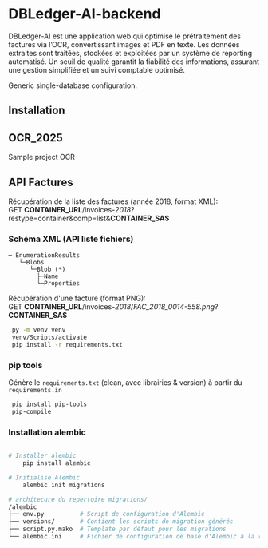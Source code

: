 # DBLedger-AI-backend
DBLedger-AI est une application web qui optimise le prétraitement des factures via l’OCR, convertissant images et PDF en texte. Les données extraites sont traitées, stockées et exploitées par un système de reporting automatisé. Un seuil de qualité garantit la fiabilité des informations, assurant une gestion simplifiée et un suivi comptable optimisé.

Generic single-database configuration.

## Installation
## OCR_2025
Sample project OCR

## API Factures

Récupération de la liste des factures (année 2018, format XML):  
GET **CONTAINER_URL**/invoices-_2018_?restype=container&comp=list&**CONTAINER_SAS**
### Schéma XML (API liste fichiers)
```text
─ EnumerationResults
   └─Blobs
      └─Blob (*)
        ├─Name
        └─Properties
```
Récupération d'une facture (format PNG):  
GET **CONTAINER_URL**/invoices-_2018_/_FAC_2018_0014-558.png_?**CONTAINER_SAS**

```bash
 py -m venv venv
 venv/Scripts/activate
 pip install -r requirements.txt
```

### pip tools
Génère le `requirements.txt` (clean, avec librairies & version) à partir du `requirements.in`
```bash
 pip install pip-tools
 pip-compile
```

### Installation alembic

```bash

# Installer alembic
    pip install alembic

# Initialise Alembic
    alembic init migrations

# architecure du repertoire migrations/
/alembic
├── env.py          # Script de configuration d'Alembic
├── versions/       # Contient les scripts de migration générés
├── script.py.mako  # Template par défaut pour les migrations
└── alembic.ini     # Fichier de configuration de base d'Alembic à la racine 
```

